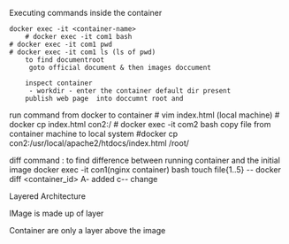 Executing commands inside the container

	docker exec -it <container-name>
        # docker exec -it com1 bash 
	# docker exec -it com1 pwd
	# docker exec -it com1 ls (ls of pwd)
        to find documentroot
         goto official document & then images doccument
	 
        inspect container 
         - workdir - enter the container default dir present 
        publish web page  into doccumnt root and 
    
  

run command from docker to container 
      # vim index.html     (local machine)
      # docker cp index.html con2:/
      # docker exec -it com2 bash
  copy file from container machine to local system
      #docker cp con2:/usr/local/apache2/htdocs/index.html /root/

diff command : to find difference between running container and the initial image 
docker exec -it con1(nginx container) bash
touch file{1..5}
-- docker diff <container_id>
A- added
c-- change 


Layered Architecture 

IMage is made up of layer 

Container are only a layer above the image 

    
   
 

      